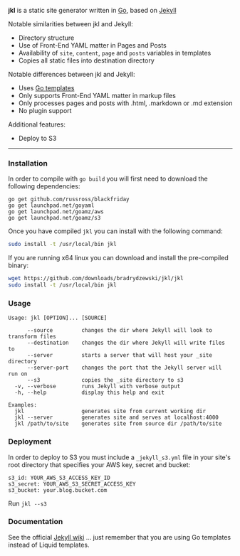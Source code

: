 **jkl** is a static site generator written in [Go](http://www.golang.org),
based on [Jekyll](https://github.com/mojombo/jekyll)

Notable similarities between jkl and Jekyll:

* Directory structure
* Use of Front-End YAML matter in Pages and Posts
* Availability of `site`, `content`, `page` and `posts` variables in templates
* Copies all static files into destination directory

Notable differences between jkl and Jekyll:

* Uses [Go templates](http://www.golang.org/pkg/text/template)
* Only supports Front-End YAML matter in markup files
* Only processes pages and posts with .html, .markdown or .md extension
* No plugin support

Additional features:

* Deploy to S3

--------------------------------------------------------------------------------

### Installation

In order to compile with `go build` you will first need to download
the following dependencies:

```
go get github.com/russross/blackfriday
go get launchpad.net/goyaml
go get launchpad.net/goamz/aws
go get launchpad.net/goamz/s3
```
Once you have compiled `jkl` you can install with the following command:

```sh
sudo install -t /usr/local/bin jkl
```

If you are running x64 linux you can download and install the pre-compiled
binary:

```sh
wget https://github.com/downloads/bradrydzewski/jkl/jkl
sudo install -t /usr/local/bin jkl
```

### Usage

```
Usage: jkl [OPTION]... [SOURCE]

      --source         changes the dir where Jekyll will look to transform files
      --destination    changes the dir where Jekyll will write files to
      --server         starts a server that will host your _site directory
      --server-port    changes the port that the Jekyll server will run on
      --s3             copies the _site directory to s3
  -v, --verbose        runs Jekyll with verbose output
  -h, --help           display this help and exit

Examples:
  jkl                  generates site from current working dir
  jkl --server         generates site and serves at localhost:4000
  jkl /path/to/site    generates site from source dir /path/to/site

```

### Deployment

In order to deploy to S3 you must include a `_jekyll_s3.yml` file in your
site's root directory that specifies your AWS key, secret and bucket:

```
s3_id: YOUR_AWS_S3_ACCESS_KEY_ID
s3_secret: YOUR_AWS_S3_SECRET_ACCESS_KEY
s3_bucket: your.blog.bucket.com
```

Run `jkl --s3`

### Documentation

See the official [Jekyll wiki](https://github.com/mojombo/jekyll/wiki)
... just remember that you are using Go templates instead of Liquid templates.

